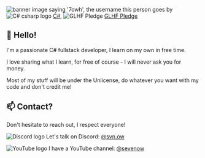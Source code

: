 ![banner image saying '7owh', the username this person goes by](https://github.com/user-attachments/assets/01b8abf3-4436-4683-9ccf-355b4e551f71)
![C# csharp logo](https://github.com/user-attachments/assets/626b08a7-925e-4125-8db2-aa086f44dfb7) [C#](https://en.wikipedia.org/wiki/C_Sharp_(programming_language)), ![GLHF Pledge](https://github.com/user-attachments/assets/2c975b87-042b-4892-98fe-a119756ec76c) [GLHF Pledge](https://anykey.org/pledge)

## 👋 Hello!

I'm a passionate C# fullstack developer, I learn on my own in free time.

I love sharing what I learn, for free of course - I will never ask you for money.

Most of my stuff will be under the Unlicense, do whatever you want with my code and don't credit me!
## 📫 Contact?

Don't hesitate to reach out, I respect everyone!

![Discord logo](https://i.imgur.com/BvvyqHK.png) Let's talk on Discord: [@svn.ow](https://discord.com/)

![YouTube logo](https://i.imgur.com/OOAQDD5.png) I have a YouTube channel: [@sevenow](https://www.youtube.com/@sevenoww)


<!---
1Kxhu/1Kxhu is a ✨ special ✨ repository because its `README.md` (this file) appears on your GitHub profile.
You can click the Preview link to take a look at your changes.
--->
